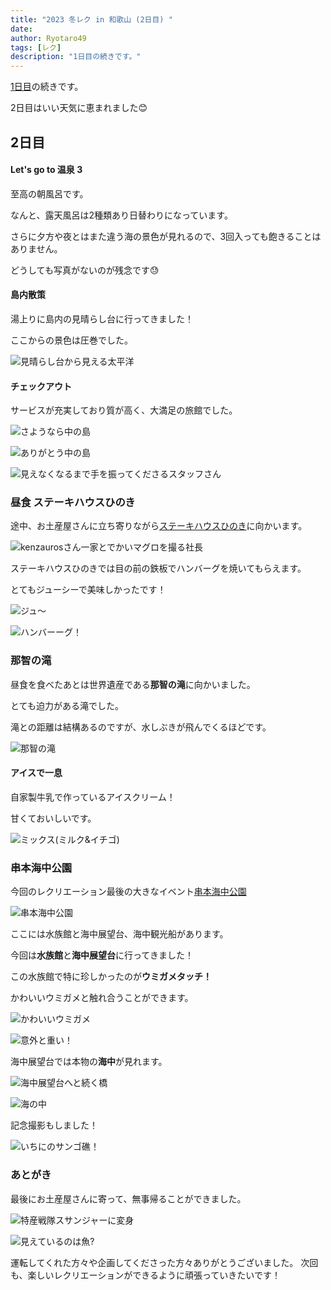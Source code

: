 ```yaml
---
title: "2023 冬レク in 和歌山 (2日目) "
date: 
author: Ryotaro49
tags: [レク]
description: "1日目の続きです。"
---
```


[1日目](https://mseeeen.msen.jp/2024-winter-recreation-in-wakayama-day1/)の続きです。

2日目はいい天気に恵まれました😊

## 2日目

#### Let's go to 温泉 3

至高の朝風呂です。

なんと、露天風呂は2種類あり日替わりになっています。

さらに夕方や夜とはまた違う海の景色が見れるので、3回入っても飽きることはありません。

どうしても写真がないのが残念です😓

#### 島内散策

湯上りに島内の見晴らし台に行ってきました！

ここからの景色は圧巻でした。

![見晴らし台から見える太平洋](images/miharashidai.jpg)

#### チェックアウト

サービスが充実しており質が高く、大満足の旅館でした。

![さようなら中の島](images/syugou.jpg)

![ありがとう中の島](images/syugou2.jpg)

![見えなくなるまで手を振ってくださるスタッフさん](images/staff.jpg)

### 昼食 ステーキハウスひのき

途中、お土産屋さんに立ち寄りながら[ステーキハウスひのき]()に向かいます。

![kenzaurosさん一家とでかいマグロを撮る社長](images/syacho.jpg)

ステーキハウスひのきでは目の前の鉄板でハンバーグを焼いてもらえます。

とてもジューシーで美味しかったです！

![ジュ～](images/hamburg1.jpg)

![ハンバーーグ！](images/hamburg2.jpg)

### 那智の滝

昼食を食べたあとは世界遺産である**那智の滝**に向かいました。

とても迫力がある滝でした。

滝との距離は結構あるのですが、水しぶきが飛んでくるほどです。

![那智の滝](images/nachinotaki.jpg)

#### アイスで一息

自家製牛乳で作っているアイスクリーム！

甘くておいしいです。

![ミックス(ミルク&イチゴ)](images/nachinotaki.jpg)

### 串本海中公園

今回のレクリエーション最後の大きなイベント[串本海中公園](https://www.kushimoto.co.jp/)

![串本海中公園](images/kushimoto.jpg)

ここには水族館と海中展望台、海中観光船があります。

今回は**水族館**と**海中展望台**に行ってきました！

この水族館で特に珍しかったのが**ウミガメタッチ！**

かわいいウミガメと触れ合うことができます。

![かわいいウミガメ](images/umigame1.jpg)

![意外と重い！](images/umigame2.jpg)

海中展望台では本物の**海中**が見れます。

![海中展望台へと続く橋](images/hashi.jpg)

![海の中](images/uminonaka.jpg)

記念撮影もしました！

![いちにのサンゴ礁！](images/kinensyasin.jpg)

### あとがき

最後にお土産屋さんに寄って、無事帰ることができました。

![特産戦隊スサンジャーに変身](images/susanzya.jpg)

![見えているのは魚?](images/sakana.jpg)

運転してくれた方々や企画してくださった方々ありがとうございました。
次回も、楽しいレクリエーションができるように頑張っていきたいです！